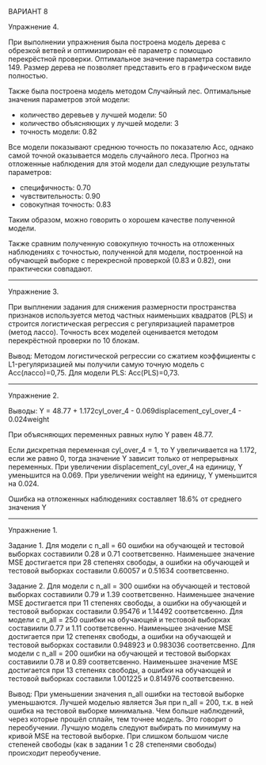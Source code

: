 ВАРИАНТ 8

Упражнение 4.

При выполнении упражнения была построена модель дерева с обрезкой ветвей и оптимизирован её параметр с помощью перекрёстной проверки. Оптимальное значение параметра составило 149. Размер дерева не позволяет представить его в графическом виде полностью.

Также была построена модель методом Случайный лес. Оптимальные значения параметров этой модели:
- количество деревьев у лучшей модели: 50
- количество объясняющих у лучшей модели: 3
- точность модели: 0.82

Все модели показывают среднюю точность по показателю Acc, однако самой точной оказывается модель случайного леса. Прогноз на отложенные наблюдения для этой модели дал следующие результаты параметров:
- специфичность: 0.70
- чувствительность: 0.90
- совокупная точность: 0.83

Таким образом, можно говорить о хорошем качестве полученной модели.

Также сравним полученную совокупную точность на отложенных наблюдениях с точностью, полученной для модели, построенной на обучающей выборке с перекресной проверкой (0.83 и 0.82), они практически совпадают.







------------------------------------------------------------------------------------------------------------------------------------------
Упражнение 3.

При выплнении задания для снижения размерности пространства признаков используется метод частных наименьших квадратов (PLS) и строится логистическая регрессия с регуляризацией параметров (метод лассо). Точность всех моделей оценивается методом перекрёстной проверки по 10 блокам.

Вывод: Методом логистической регрессии со сжатием коэффициенты с L1-регуляризацией мы получили самую точную модель с Acc(лассо)=0,75. Для модели PLS: Acc(PLS)=0,73.







------------------------------------------------------------------------------------------------------------------------------------------
Упражнение 2.

Выводы:
Y = 48.77 + 1.172cyl_over_4 - 0.069displacement_cyl_over_4 - 0.024weight

При объясняющих переменных равных нулю Y равен 48.77.

Если дискретная переменная cyl_over_4 = 1, то Y увеличивается на 1.172, если же равно 0, тогда значение Y зависит только от непрерывных переменных. При увеличении displacement_cyl_over_4 на единицу, Y уменьшится на 0.069. При увеличении weight на единицу, Y уменьшится на 0.024.

Ошибка на отложенных наблюдениях составляет 18.6% от среднего значения Y







------------------------------------------------------------------------------------------------------------------------------------------
Упражнение 1.

Задание 1. 
Для модели с n_all = 60 ошибки на обучающей и тестовой выборках составиили 0.28 и 0.71 соответсвенно. Наименьшее значение MSE достигается при 28 степенях свободы, а ошибки на обучающей и тестовой выборках составили 0.60057 и 0.51634 соответсвенно.

Задание 2. 
Для модели с n_all = 300 ошибки на обучающей и тестовой выборках составиили 0.79 и 1.39 соответсвенно. Наименьшее значение MSE достигается при 11 степенях свободы, а ошибки на обучающей и тестовой выборках составили 0.95476 и 1.14492 соответсвенно.
Для модели с n_all = 250 ошибки на обучающей и тестовой выборках составиили 0.77 и 1.11 соответсвенно. Наименьшее значение MSE достигается при 12 степенях свободы, а ошибки на обучающей и тестовой выборках составили 0.948923 и 0.983036 соответсвенно.
Для модели с n_all = 200 ошибки на обучающей и тестовой выборках составиили 0.78 и 0.89 соответсвенно. Наименьшее значение MSE достигается при 13 степенях свободы, а ошибки на обучающей и тестовой выборках составили 1.001225 и 0.814976 соответсвенно.

Вывод:
При уменьшении значения n_all ошибки на тестовой выборке уменьшаются. Лучшей моделью является 3ья при n_all = 200, т.к. в ней ошибка на тестовой выборке минимальна. 
Чем больше наблюдений, через которые прошёл сплайн, тем точнее модель. Это говорит о переобучении. Лучшую модель следуют выбирать по минимуму на кривой MSE на тестовой выборке.
При слишком большом числе степеней свободы (как в задании 1 с 28 степенями свободы) происходит переобучение.
